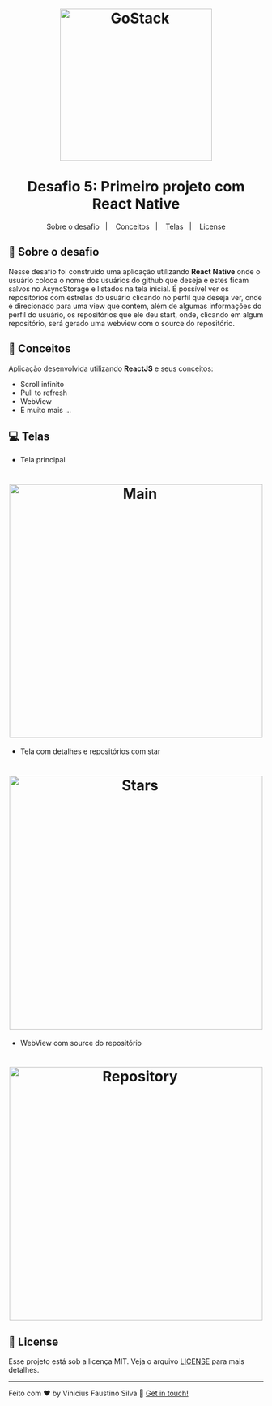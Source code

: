 <h1 align="center">
  <img alt="GoStack" title="GoStack" src=".github/logo.png" width="300px" />
  <br />
  <br />
  Desafio 5: Primeiro projeto com React Native
</h1>

<p align="center">
  <a href="#rocket-sobre-o-desafio">Sobre o desafio</a>&nbsp;&nbsp;&nbsp;|&nbsp;&nbsp;&nbsp;
  <a href="#wrench-conceitos">Conceitos</a>&nbsp;&nbsp;&nbsp;|&nbsp;&nbsp;&nbsp;
  <a href="#computer-telas">Telas</a>&nbsp;&nbsp;&nbsp;|&nbsp;&nbsp;&nbsp;
  <a href="#memo-license">License</a>
</p>

## :rocket: Sobre o desafio

Nesse desafio foi construído uma aplicação utilizando **React Native** onde o usuário coloca o nome dos usuários do github que deseja e estes ficam salvos no AsyncStorage e listados na tela inicial. É possível ver os repositórios com estrelas do usuário clicando no perfil que deseja ver, onde é direcionado para uma view que contem, além de algumas informações do perfil do usuário, os repositórios que ele deu start, onde, clicando em algum repositório, será gerado uma webview com o source do repositório.

## :wrench: Conceitos

Aplicação desenvolvida utilizando **ReactJS** e seus conceitos:

- Scroll infinito
- Pull to refresh
- WebView
- E muito mais ...

## :computer: Telas

- Tela principal

<h1 align="center">
  <img alt="Main" title="Main" src=".github/image-1.jpg" width="500px" />
</h1>

- Tela com detalhes e repositórios com star

<h1 align="center">
  <img alt="Stars" title="Stars" src=".github/image-2.jpg" width="500px" />
</h1>

- WebView com source do repositório

<h1 align="center">
  <img alt="Repository" title="Repository" src=".github/image-3.jpg" width="500px" />
</h1>

## :memo: License

Esse projeto está sob a licença MIT. Veja o arquivo [LICENSE](LICENSE.md) para mais detalhes.

---

Feito com ♥ by Vinicius Faustino Silva :wave: [Get in touch!](https://www.linkedin.com/in/vinícius-silva-019aa0165)

